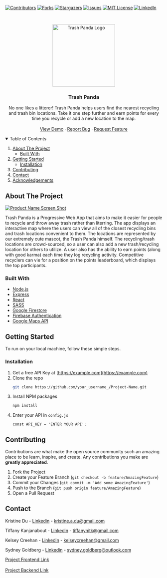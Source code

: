 <!--
*** Thanks for checking out the Best-README-Template. If you have a suggestion
*** that would make this better, please fork the repo and create a pull request
*** or simply open an issue with the tag "enhancement".
*** Thanks again! Now go create something AMAZING! :D
-->



<!-- PROJECT SHIELDS -->
<!--
*** I'm using markdown "reference style" links for readability.
*** Reference links are enclosed in brackets [ ] instead of parentheses ( ).
*** See the bottom of this document for the declaration of the reference variables
*** for contributors-url, forks-url, etc. This is an optional, concise syntax you may use.
*** https://www.markdownguide.org/basic-syntax/#reference-style-links
-->
[![Contributors][contributors-shield]][contributors-url]
[![Forks][forks-shield]][forks-url]
[![Stargazers][stars-shield]][stars-url]
[![Issues][issues-shield]][issues-url]
[![MIT License][license-shield]][license-url]
[![LinkedIn][linkedin-shield]][linkedin-url]



<!-- PROJECT LOGO -->
<br />
<p align="center">
  <a href="https://github.com/othneildrew/Best-README-Template">
    <img src="https://i.ibb.co/XYVmqmV/TRASH-PANDA-LOGO.jpg" alt="Trash Panda Logo" width="200" height="200">
  </a>

  <h3 align="center">Trash Panda</h3>

  <p align="center">
    No one likes a litterer! Trash Panda helps users find the nearest recycling and trash bin locations. Take it one step further and earn points for every time you recycle or add a new location to the map.
    <br />
    <br />
    <a href="https://github.com/othneildrew/Best-README-Template">View Demo</a>
    ·
    <a href="https://github.com/othneildrew/Best-README-Template/issues">Report Bug</a>
    ·
    <a href="https://github.com/othneildrew/Best-README-Template/issues">Request Feature</a>
  </p>
</p>



<!-- TABLE OF CONTENTS -->
<details open="open">
  <summary>Table of Contents</summary>
  <ol>
    <li>
      <a href="#about-the-project">About The Project</a>
      <ul>
        <li><a href="#built-with">Built With</a></li>
      </ul>
    </li>
    <li>
      <a href="#getting-started">Getting Started</a>
      <ul>
        <li><a href="#installation">Installation</a></li>
      </ul>
    </li>
    <li><a href="#contributing">Contributing</a></li>
    <li><a href="#contact">Contact</a></li>
    <li><a href="#acknowledgements">Acknowledgements</a></li>
  </ol>
</details>



<!-- ABOUT THE PROJECT -->
## About The Project

[![Product Name Screen Shot][product-screenshot]](https://example.com)

Trash Panda is a Progressive Web App that aims to make it easier for people to recycle and throw away trash rather than literring. The app displays an interactive map where the users can view all of the closest recycling bins and trash locations convenient to them. The locations are represented by our extremely cute mascot, the Trash Panda himself. The recycling/trash locations are crowd-sourced, so a user can also add a new trash/recycling location for others to utilize. A user also has the ability to earn points (along with good karma) each time they log recycling activity. Competitive recyclers can vie for a position on the points leaderboard, which displays the top participants.

### Built With

* [Node.js](https://nodejs.org/)
* [Express](https://expressjs.com/)
* [React](https://reactjs.org/)
* [SASS](https://www.npmjs.com/package/sass)
* [Google Firestore](https://cloud.google.com/firestore)
* [Firebase Authentication](https://firebase.google.com/docs/auth)
* [Google Maps API](https://developers.google.com/maps/documentation)



<!-- GETTING STARTED -->
## Getting Started

To run on your local machine, follow these simple steps.

### Installation

1. Get a free API Key at [https://example.com](https://example.com)
2. Clone the repo
   ```sh
   git clone https://github.com/your_username_/Project-Name.git
   ```
3. Install NPM packages
   ```sh
   npm install
   ```
4. Enter your API in `config.js`
   ```JS
   const API_KEY = 'ENTER YOUR API';
   ```

<!-- CONTRIBUTING -->
## Contributing

Contributions are what make the open source community such an amazing place to be learn, inspire, and create. Any contributions you make are **greatly appreciated**.

1. Fork the Project
2. Create your Feature Branch (`git checkout -b feature/AmazingFeature`)
3. Commit your Changes (`git commit -m 'Add some AmazingFeature'`)
4. Push to the Branch (`git push origin feature/AmazingFeature`)
5. Open a Pull Request


<!-- CONTACT -->
## Contact

Kristine Du - [Linkedin](https://www.linkedin.com/in/kristine-du/) - kristine.a.du@gmail.com

Tiffany Kanjanabout - [Linkedin](https://www.linkedin.com/in/tiffany-kanjanabout/) - tiffanynitk@gmail.com

Kelsey Creehan - [Linkedin](https://twitter.com/your_username) - kelseycreehan@gmail.com

Sydney Goldberg - [Linkedin](https://www.linkedin.com/in/sydney-goldberg-32b9751b0/) - sydney.goldberg@outlook.com

[Project Frontend Link](https://github.com/tiffanynk/trash-panda-fe)<br/><br/>
[Project Backend Link](https://github.com/tiffanynk/trash-panda-be)


<!-- MARKDOWN LINKS & IMAGES -->
<!-- https://www.markdownguide.org/basic-syntax/#reference-style-links -->
[contributors-shield]: https://img.shields.io/github/contributors/othneildrew/Best-README-Template.svg?style=for-the-badge
[contributors-url]: https://github.com/othneildrew/Best-README-Template/graphs/contributors
[forks-shield]: https://img.shields.io/github/forks/othneildrew/Best-README-Template.svg?style=for-the-badge
[forks-url]: https://github.com/othneildrew/Best-README-Template/network/members
[stars-shield]: https://img.shields.io/github/stars/othneildrew/Best-README-Template.svg?style=for-the-badge
[stars-url]: https://github.com/othneildrew/Best-README-Template/stargazers
[issues-shield]: https://img.shields.io/github/issues/othneildrew/Best-README-Template.svg?style=for-the-badge
[issues-url]: https://github.com/othneildrew/Best-README-Template/issues
[license-shield]: https://img.shields.io/github/license/othneildrew/Best-README-Template.svg?style=for-the-badge
[license-url]: https://github.com/othneildrew/Best-README-Template/blob/master/LICENSE.txt
[linkedin-shield]: https://img.shields.io/badge/-LinkedIn-black.svg?style=for-the-badge&logo=linkedin&colorB=555
[linkedin-url]: https://linkedin.com/in/othneildrew
[product-screenshot]: images/screenshot.png
